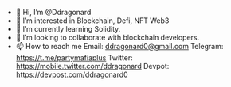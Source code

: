 - 👋 Hi, I’m @Ddragonard
- 👀 I’m interested in Blockchain, Defi, NFT Web3
- 🌱 I’m currently learning Solidity. 
- 💞️ I’m looking to collaborate with blockchain developers. 
- 📫 How to reach me
Email: ddragonard0@gmail.com 
Telegram: https://t.me/partymafiaplus
Twitter: https://mobile.twitter.com/ddragonard
Devpot: https://devpost.com/ddragonard0
